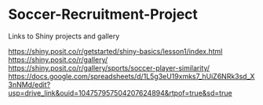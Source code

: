 # Soccer-Recruitment-Project

Links to Shiny projects and gallery

https://shiny.posit.co/r/getstarted/shiny-basics/lesson1/index.html
https://shiny.posit.co/r/gallery/
https://shiny.posit.co/r/gallery/sports/soccer-player-similarity/
https://docs.google.com/spreadsheets/d/1L5g3eU19xmks7_hUiZ6NRk3sd_X3nNMd/edit?usp=drive_link&ouid=104757957504207624894&rtpof=true&sd=true
